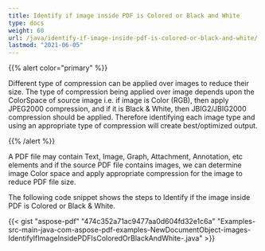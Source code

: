 ```yaml
---
title: Identify if image inside PDF is Colored or Black and White
type: docs
weight: 60
url: /java/identify-if-image-inside-pdf-is-colored-or-black-and-white/
lastmod: "2021-06-05"
---
```


{{% alert color="primary" %}}

Different type of compression can be applied over images to reduce their size. The type of compression being applied over image depends upon the ColorSpace of source image i.e. if image is Color (RGB), then apply JPEG2000 compression, and if it is Black & White, then JBIG2/JBIG2000 compression should be applied. Therefore identifying each image type and using an appropriate type of compression will create best/optimized output.

{{% /alert %}}

A PDF file may contain Text, Image, Graph, Attachment, Annotation, etc elements and if the source PDF file contains images, we can determine image Color space and apply appropriate compression for the image to reduce PDF file size.

The following code snippet shows the steps to Identify if the image inside PDF is Colored or Black & White.

{{< gist "aspose-pdf" "474c352a71ac9477aa0d604fd32e1c6a" "Examples-src-main-java-com-aspose-pdf-examples-NewDocumentObject-images-IdentifyIfImageInsidePDFIsColoredOrBlackAndWhite-.java" >}}
